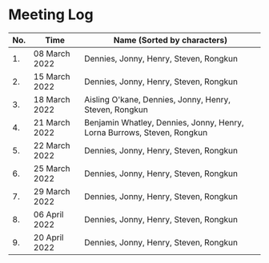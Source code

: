 # Meeting Log
| No. | Time | Name (Sorted by characters) |
|-----|------|-------------------------------------|
| 1.  | 08 March 2022 | Dennies, Jonny, Henry, Steven, Rongkun |
| 2.  | 15 March 2022 | Dennies, Jonny, Henry, Steven, Rongkun |
| 3.  | 18 March 2022 | Aisling O'kane, Dennies, Jonny, Henry, Steven, Rongkun |
| 4.  | 21 March 2022 | Benjamin Whatley, Dennies, Jonny, Henry, Lorna Burrows, Steven, Rongkun |
| 5.  | 22 March 2022 | Dennies, Jonny, Henry, Steven, Rongkun |
| 6.  | 25 March 2022 | Dennies, Jonny, Henry, Steven, Rongkun |
| 7.  | 29 March 2022 | Dennies, Jonny, Henry, Steven, Rongkun |
| 8.  | 06 April 2022 | Dennies, Jonny, Henry, Steven, Rongkun |
| 9.  | 20 April 2022 | Dennies, Jonny, Henry, Steven, Rongkun |